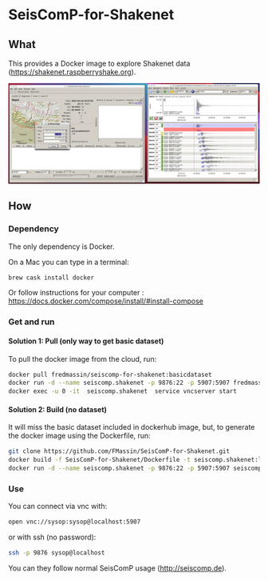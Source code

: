 # SeisComP-for-Shakenet
## What
This provides a Docker image to explore Shakenet data (https://shakenet.raspberryshake.org). 

![Just an example](Example.png)

## How
### Dependency
The only dependency is Docker. 

On a Mac you can type in a terminal:
```bash
brew cask install docker
```

Or follow instructions for your computer :
https://docs.docker.com/compose/install/#install-compose

### Get and run 
#### Solution 1: Pull (only way to get basic dataset) 

To pull the docker image from the cloud, run:

```bash
docker pull fredmassin/seiscomp-for-shakenet:basicdataset
docker run -d --name seiscomp.shakenet -p 9876:22 -p 5907:5907 fredmassin/seiscomp-for-shakenet:basicdataset 
docker exec -u 0 -it  seiscomp.shakenet  service vncserver start 
```

#### Solution 2: Build (no dataset)

It will miss the basic dataset included in dockerhub image, but, to generate the docker image using the Dockerfile, run:

```bash
git clone https://github.com/FMassin/SeisComP-for-Shakenet.git
docker build -f SeisComP-for-Shakenet/Dockerfile -t seiscomp.shakenet:latest SeisComP-for-Shakenet/
docker run -d --name seiscomp.shakenet -p 9876:22 -p 5907:5907 seiscomp.shakenet:latest
```

### Use 

You can connect via vnc with:

```bash
open vnc://sysop:sysop@localhost:5907
```

or with ssh (no password):

```bash
ssh -p 9876 sysop@localhost
```

You can they follow normal SeisComP usage (http://seiscomp.de).
